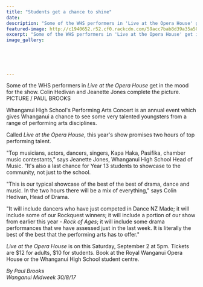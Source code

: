 ```yaml
---
title: "Students get a chance to shine"
date: 
description: "Some of the WHS performers in 'Live at the Opera House' get in the mood for the show. Colin Hedivan and Jeanette Jones complete the picture..."
featured-image: http://c1940652.r52.cf0.rackcdn.com/59acc7bab8d39a35a50005a2/student-photo-WU-Midweek-30-Aug.jpg
excerpt: "Some of the WHS performers in 'Live at the Opera House' get in the mood for the show. Colin Hedivan and Jeanette Jones complete the picture."
image_gallery:
    
    
    
    
    
---
```


<p><span>Some of the WHS performers in <em>Live at the Opera House</em> get in the mood for the show. Colin Hedivan and Jeanette Jones complete the picture. <br />PICTURE / PAUL BROOKS</span></p>
<p class="element element-paragraph">Whanganui High School's Performing Arts Concert is an annual event which gives Whanganui a chance to see some very talented youngsters from a range of performing arts disciplines.</p>
<p class="element element-paragraph">Called&nbsp;<em>Live at the Opera House</em>, this year's show promises two hours of top performing talent.</p>
<p class="element element-paragraph">"Top musicians, actors, dancers, singers, Kapa Haka, Pasifika, chamber music contestants," says Jeanette Jones, Whanganui High School Head of Music. "It's also a last chance for Year 13 students to showcase to the community, not just to the school.</p>
<p class="element element-paragraph">"This is our typical showcase of the best of the best of drama, dance and music. In the two hours there will be a mix of everything," says Colin Hedivan, Head of Drama.</p>
<p class="element element-paragraph">"It will include dancers who have just competed in Dance NZ Made; it will include some of our Rockquest winners; it will include a portion of our show from earlier this year -&nbsp;<em>Rock of Ages</em>; it will include some drama performances that we have assessed just in the last week. It is literally the best of the best that the performing arts has to offer."</p>
<p><span><em>Live at the Opera House</em><span>&nbsp;is on this Saturday, September 2 at 5pm. Tickets are $12 for adults, $10 for students. Book at the Royal Wanganui Opera House or the Whanganui High School student centre.</span></span></p>
<p><em>By Paul Brooks<br />Wanganui Midweek 30/8/17</em></p>

